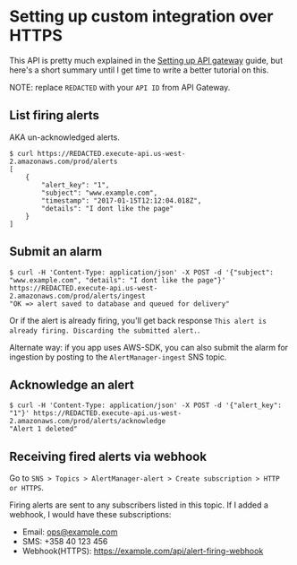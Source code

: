 Setting up custom integration over HTTPS
========================================

This API is pretty much explained in the [Setting up API gateway](./setup_apigateway.md) guide,
but here's a short summary until I get time to write a better tutorial on this.

NOTE: replace `REDACTED` with your `API ID` from API Gateway.


List firing alerts
------------------

AKA un-acknowledged alerts.

```
$ curl https://REDACTED.execute-api.us-west-2.amazonaws.com/prod/alerts
[
	{
		"alert_key": "1",
		"subject": "www.example.com",
		"timestamp": "2017-01-15T12:12:04.018Z",
		"details": "I dont like the page"
	}
]
```


Submit an alarm
---------------

```
$ curl -H 'Content-Type: application/json' -X POST -d '{"subject": "www.example.com", "details": "I dont like the page"}' https://REDACTED.execute-api.us-west-2.amazonaws.com/prod/alerts/ingest
"OK => alert saved to database and queued for delivery"
```

Or if the alert is already firing, you'll get back response `This alert is already firing. Discarding the submitted alert.`.

Alternate way: if you app uses AWS-SDK, you can also submit the alarm for ingestion by posting to the `AlertManager-ingest` SNS topic.


Acknowledge an alert
--------------------

```
$ curl -H 'Content-Type: application/json' -X POST -d '{"alert_key": "1"}' https://REDACTED.execute-api.us-west-2.amazonaws.com/prod/alerts/acknowledge
"Alert 1 deleted"
```


Receiving fired alerts via webhook
----------------------------------

Go to `SNS > Topics > AlertManager-alert > Create subscription > HTTP or HTTPS`.

Firing alerts are sent to any subscribers listed in this topic. If I added a webhook, I would have these subscriptions:

- Email: ops@example.com
- SMS: +358 40 123 456
- Webhook(HTTPS): https://example.com/api/alert-firing-webhook
